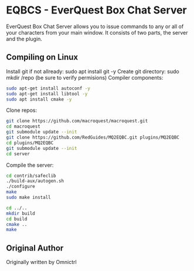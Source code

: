 # EQBCS - EverQuest Box Chat Server

EverQuest Box Chat Server allows you to issue commands to any or all of your characters from your main window.
It consists of two parts, the server and the plugin.

## Compiling on Linux
Install git if not allready: sudo apt install git -y
Create git directory: sudo mkdir /repo (be sure to verify permisions)
Compiler components:
```bash
sudo apt-get install autoconf -y
sudo apt-get install libtool -y
sudo apt install cmake -y
```
Clone repos:
```bash
git clone https://github.com/macroquest/macroquest.git
cd macroquest
git submodule update --init
git clone https://github.com/RedGuides/MQ2EQBC.git plugins/MQ2EQBC
cd plugins/MQ2EQBC
git submodule update --init
cd server
```
Compile the server:
```bash
cd contrib/safeclib
./build-aux/autogen.sh
./configure
make
sudo make install

cd ../..
mkdir build
cd build
cmake ..
make
```


## Original Author

Originally written by Omnictrl
